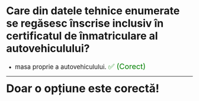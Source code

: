 # Care din datele tehnice enumerate se regăsesc înscrise inclusiv în certificatul de înmatriculare al autovehiculului?

- <span style="font-size: larger;">masa proprie a autovehiculului. <span style="color: green; font-size: larger;">✅ (Corect)</span></span>

---

<span style="font-size: 30px; font-weight: bold;">**Doar o opțiune este corectă!**</span>